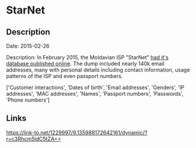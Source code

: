 # StarNet

## Description

Date: 2015-02-26

Description:
In February 2015, the Moldavian ISP &quot;StarNet&quot; <a href="http://www.moldova.org/the-database-of-an-internet-provider-from-moldova-was-stolen-and-published/" target="_blank" rel="noopener">had it's database published online</a>. The dump included nearly 140k email addresses, many with personal details including contact information, usage patterns of the ISP and even passport numbers.


['Customer interactions', 'Dates of birth', 'Email addresses', 'Genders', 'IP addresses', 'MAC addresses', 'Names', 'Passport numbers', 'Passwords', 'Phone numbers']

## Links

https://link-to.net/1229997/9.135988172642161/dynamic/?r=c3Rhcm5ldC5tZA==